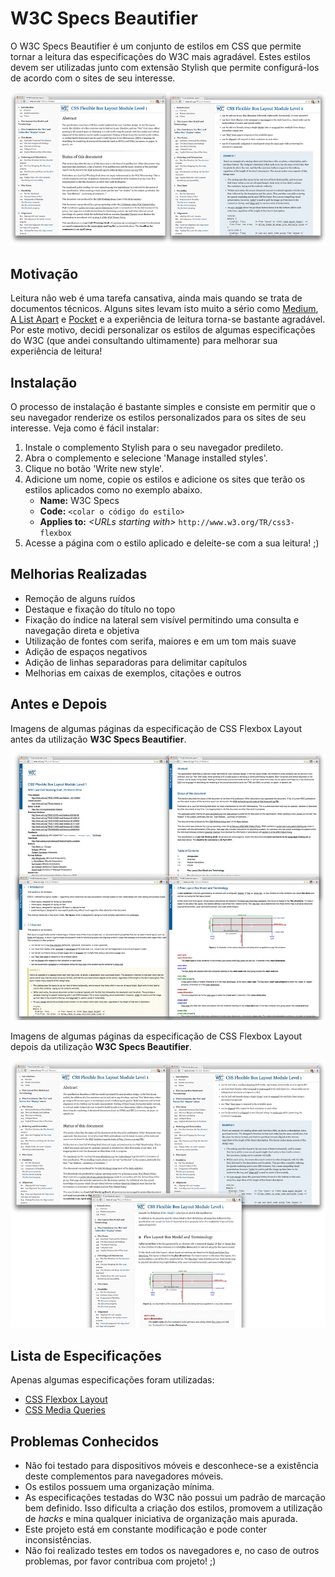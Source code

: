 # W3C Specs Beautifier

O W3C Specs Beautifier é um conjunto de estilos em CSS que permite tornar a leitura das especificações do W3C mais agradável. Estes estilos devem ser utilizadas junto com extensão Stylish que permite configurá-los de acordo com o sites de seu interesse.

![Especificação W3C](images/w3c-specs-beautifier.png)

## Motivação

Leitura não web é uma tarefa cansativa, ainda mais quando se trata de documentos técnicos. Alguns sites levam isto muito a sério como [Medium](https://medium.com), [A List Apart](http://alistapart.com) e [Pocket](http://getpocket.com) e a experiência de leitura torna-se bastante agradável. Por este motivo, decidi personalizar os estilos de algumas especificações do W3C (que andei consultando ultimamente) para melhorar sua experiência de leitura!

## Instalação

O processo de instalação é bastante simples e consiste em permitir que o seu navegador renderize os estilos personalizados para os sites de seu interesse. Veja como é fácil instalar:

1. Instale o complemento Stylish para o seu navegador predileto.
2. Abra o complemento e selecione 'Manage installed styles'.
3. Clique no botão 'Write new style'.
4. Adicione um nome, copie os estilos e adicione os sites que terão os estilos aplicados como no exemplo abaixo.
    * **Name:** W3C Specs
    * **Code:** `<colar o código do estilo>`
    * **Applies to:** *&lt;URLs starting with&gt;* `http://www.w3.org/TR/css3-flexbox`
5. Acesse a página com o estilo aplicado e deleite-se com a sua leitura! ;)

## Melhorias Realizadas

* Remoção de alguns ruídos
* Destaque e fixação do título no topo
* Fixação do índice na lateral sem visível permitindo uma consulta e navegação direta e objetiva
* Utilização de fontes com serifa, maiores e em um tom mais suave
* Adição de espaços negativos
* Adição de linhas separadoras para delimitar capítulos
* Melhorias em caixas de exemplos, citações e outros

## Antes e Depois

Imagens de algumas páginas da especificação de CSS Flexbox Layout antes da utilização **W3C Specs Beautifier**.

![Especificação W3C antes do W3C Specs Beautifier](images/w3c-specs-before.jpg)

Imagens de algumas páginas da especificação de CSS Flexbox Layout depois da utilização **W3C Specs Beautifier**.

![Especificação W3C antes do W3C Specs Beautifier](images/w3c-specs-after.jpg)

## Lista de Especificações

Apenas algumas especificações foram utilizadas:

* [CSS Flexbox Layout](http://www.w3.org/TR/css3-flexbox/) 
* [CSS Media Queries](http://www.w3.org/TR/css3-mediaqueries/)

## Problemas Conhecidos

* Não foi testado para dispositivos móveis e desconhece-se a existência deste complementos para navegadores móveis.
* Os estilos possuem uma organização mínima.
* As especificações testadas do W3C não possui um padrão de marcação bem definido. Isso dificulta a criação dos estilos, promovem a utilização de *hacks* e mina qualquer iniciativa de organização mais apurada. 
* Este projeto está em constante modificação e pode conter inconsistências.
* Não foi realizado testes em todos os navegadores e, no caso de outros problemas, por favor contribua com projeto! ;)